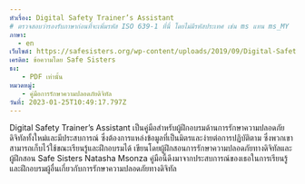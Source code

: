 ```yaml
---
หัวเรื่อง: Digital Safety Trainer’s Assistant
# ตรวจสอบว่ารองรับภาษาก่อนที่จะเพิ่มรหัส ISO 639-1 ที่นี่ โดยไม่มีรหัสประเทศ เช่น ms แทน ms_MY
ภาษา:
  - en
เว็บไซต์: https://safesisters.org/wp-content/uploads/2019/09/Digital-Safety-Trainers-Assistant-smaller.pdf
เครดิต: ข้อความโดย Safe Sisters
ธง:
   - PDF เท่านั้น
หมวดหมู่:
   - คู่มือการรักษาความปลอดภัยดิจิทัล
วันที่: 2023-01-25T10:49:17.797Z
---
```

Digital Safety Trainer’s Assistant เป็นคู่มือสำหรับผู้ฝึกอบรมด้านการรักษาความปลอดภัยดิจิทัลทั้งใหม่และมีประสบการณ์ ซึ่งต้องการแหล่งข้อมูลที่เป็นมิตรและง่ายต่อการปฏิบัติตาม ซึ่งพวกเขาสามารถเก็บไว้ใช้ขณะเรียนรู้และฝึกอบรมได้ เขียนโดยผู้ฝึกสอนการรักษาความปลอดภัยทางดิจิทัลและผู้ฝึกสอน Safe Sisters Natasha Msonza คู่มือนี้ดึงมาจากประสบการณ์ของเธอในการเรียนรู้และฝึกอบรมผู้อื่นเกี่ยวกับการรักษาความปลอดภัยทางดิจิทัล